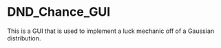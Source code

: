 # DND_Chance_GUI

This is a GUI that is used to implement a luck mechanic off of a Gaussian distribution.